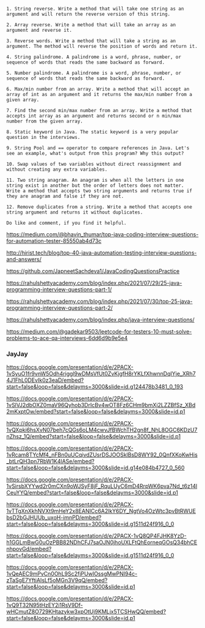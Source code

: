 ```
1. String reverse. Write a method that will take one string as an argument and will return the reverse version of this string.  
  
2. Array reverse. Write a method that will take an array as an argument and reverse it.  
  
3. Reverse words. Write a method that will take a string as an argument. The method will reverse the position of words and return it.  
  
4. String palindrome. A palindrome is a word, phrase, number, or sequence of words that reads the same backward as forward.  
  
5. Number palindrome. A palindrome is a word, phrase, number, or sequence of words that reads the same backward as forward.  
  
6. Max/min number from an array. Write a method that will accept an array of int as an argument and it returns the max/min number from a given array.  
  
7. Find the second min/max number from an array. Write a method that accepts int array as an argument and returns second or n min/max number from the given array.  
  
8. Static keyword in Java. The static keyword is a very popular question in the interviews.  
  
9. String Pool and == operator to compare references in Java. Let's see an example, what's output from this program? Why this output?  
  
10. Swap values of two variables without direct reassignment and without creating any extra variables.  
  
11. Two string anagram. An anagram is when all the letters in one string exist in another but the order of letters does not matter. Write a method that accepts two string arguments and returns true if they are anagram and false if they are not.  
  
12. Remove duplicates from a string. Write a method that accepts one string argument and returns it without duplicates.  
  
Do like and comment, if you find it helpful.
```

https://medium.com/@bhavin_thumar/top-java-coding-interview-questions-for-automation-tester-85550ab4d73c

http://hirist.tech/blog/top-40-java-automation-testing-interview-questions-and-answers/

https://github.com/JapneetSachdeva1/JavaCodingQuestionsPractice

https://rahulshettyacademy.com/blog/index.php/2021/07/29/25-java-programming-interview-questions-part-1/

https://rahulshettyacademy.com/blog/index.php/2021/07/30/top-25-java-programming-interview-questions-part-2/

https://rahulshettyacademy.com/blog/index.php/java-interview-questions/

https://medium.com/@gadekar9503/leetcode-for-testers-10-must-solve-problems-to-ace-qa-interviews-6dd6d9b9e5e4

### JayJay

https://docs.google.com/presentation/d/e/2PACX-1vSyuO1fr9vnW5Odh4riggl9wDMsVfUt0ZvKjgfH8rYKLfXhwnnDqIYje_XRh74J1FhL0DEvIk0z3eaD/embed?start=false&loop=false&delayms=3000&slide=id.g124478b3481_0_193

https://docs.google.com/presentation/d/e/2PACX-1vSlVJ2dbOXZ0maV96Qyhob3DrIcBv4wOT8Fz6CHm9bmXj2LZZBfSz_XBd2mKxptOw/embed?start=false&loop=false&delayms=3000&slide=id.p1

https://docs.google.com/presentation/d/e/2PACX-1vQXpki6hsXvN07beh7cQGs6oLM4cwvJfBWchTH2gn8f_NhL8OGC6KDzU7nZhsz_1Q/embed?start=false&loop=false&delayms=3000&slide=id.p1

https://docs.google.com/presentation/d/e/2PACX-1vRcam8TYcMf4_nFBn0uUCqivdZUsrDSJOOSklBsD8WY92_0QnfXKoKwHis_btLrQH3pn7RbW1K4lASe/embed?start=false&loop=false&delayms=3000&slide=id.g14e084b4727_0_560

https://docs.google.com/presentation/d/e/2PACX-1vSirsbXYYwd2r0mCXn9oWJSyF8jF_RquLUyC6mD4RrpWK6pva7Nd_t6z14lCeuYYQ/embed?start=false&loop=false&delayms=3000&slide=id.p1

https://docs.google.com/presentation/d/e/2PACX-1vTTgXnXkhNVXt9mHeY2x8EANICc6A2lkY6DY_NgtVo4OzWtc3pvBtRWUEbsD2bGJHUUb_uxoH-imnPD/embed?start=false&loop=false&delayms=3000&slide=id.g1511d24f916_0_0

https://docs.google.com/presentation/d/e/2PACX-1vQ8QP4FJHK8YzD-h1GGLmBwG0uOzPBB82NDhCFJ7saOJN0jhoUXLFtQhEorneqGOsQ34bhCEnhpovGd/embed?start=false&loop=false&delayms=3000&slide=id.g1511d24f916_0_0

https://docs.google.com/presentation/d/e/2PACX-1vQeAEC9mPvCn0OhL9Sc2fjPUwIOssgMwPNI94c-zTaSgE7YftiAIsLf5oMGn3V9qQ/embed?start=false&loop=false&delayms=3000&slide=id.p1

https://docs.google.com/presentation/d/e/2PACX-1vQ9T32N95tHzEY2i1RsV9Df-wHCmutZ8O729KHtazykw3xpOtUj9KMLjx5TCSHwQQ/embed?start=false&loop=false&delayms=3000&slide=id.p1